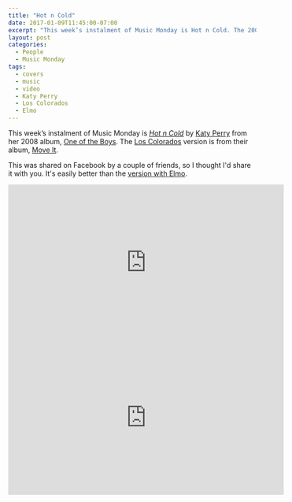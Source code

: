 ```yaml
---
title: "Hot n Cold"
date: 2017-01-09T11:45:00-07:00
excerpt: "This week’s instalment of Music Monday is Hot n Cold. The 2008 Katy Perry original and a 2009 cover by Los Colorados."
layout: post
categories:
  - People
  - Music Monday
tags:
  - covers
  - music
  - video
  - Katy Perry
  - Los Colorados
  - Elmo
---
```

This week’s instalment of Music Monday is [_Hot n Cold_](https://en.wikipedia.org/wiki/Hot_n_Cold) by [Katy Perry](http://katyperry.com/) from her 2008 album, [One of the Boys](https://en.wikipedia.org/wiki/One_of_the_Boys_(Katy_Perry_album)). The [Los Colorados](https://en.wikipedia.org/wiki/Los_Colorados) version is from their album, [Move It](https://en.wikipedia.org/wiki/Los_Colorados#Songs_by_Los_Colorados).

This was shared on Facebook by a couple of friends, so I thought I'd share it with you. It's easily better than the [version with Elmo](https://youtu.be/YHROHJlU_Ng).

<div class="video-container">
  <iframe width="560" height="315" src="https://www.youtube.com/embed/kTHNpusq654" frameborder="0" allowfullscreen></iframe>
</div>

<div class="video-container">
  <iframe width="560" height="315" src="https://www.youtube.com/embed/e_TIOfUEudo" frameborder="0" allowfullscreen></iframe>
</div>

